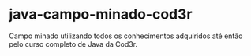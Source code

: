 # java-campo-minado-cod3r
Campo minado utilizando todos os conhecimentos adquiridos até então pelo curso completo de Java da Cod3r.
